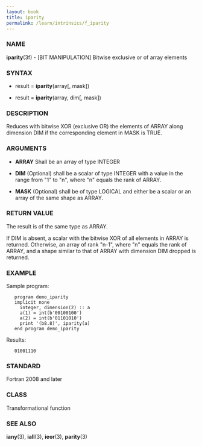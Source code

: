 ```yaml
---
layout: book
title: iparity
permalink: /learn/intrinsics/f_iparity
---
```

### NAME

**iparity**(3f) - \[BIT MANIPULATION\] Bitwise
exclusive or of array elements

### SYNTAX

  - result = **iparity**(array\[, mask\])

  - result = **iparity**(array, dim\[, mask\])

### DESCRIPTION

Reduces with bitwise XOR (exclusive OR) the elements of ARRAY along
dimension DIM if the corresponding element in MASK is TRUE.

### ARGUMENTS

  - **ARRAY**
    Shall be an array of type INTEGER

  - **DIM**
    (Optional) shall be a scalar of type INTEGER with a value in the
    range from "1" to "n", where "n" equals the rank of ARRAY.

  - **MASK**
    (Optional) shall be of type LOGICAL and either be a scalar or an
    array of the same shape as ARRAY.

### RETURN VALUE

The result is of the same type as ARRAY.

If DIM is absent, a scalar with the bitwise XOR of all elements in ARRAY
is returned. Otherwise, an array of rank "n-1", where "n" equals the
rank of ARRAY, and a shape similar to that of ARRAY with dimension DIM
dropped is returned.

### EXAMPLE

Sample program:

```
   program demo_iparity
   implicit none
     integer, dimension(2) :: a
     a(1) = int(b'00100100')
     a(2) = int(b'01101010')
     print '(b8.8)', iparity(a)
   end program demo_iparity
```

Results:

```
   01001110
```

### STANDARD

Fortran 2008 and later

### CLASS

Transformational function

### SEE ALSO

**iany**(3), **iall**(3), **ieor**(3), **parity**(3)
